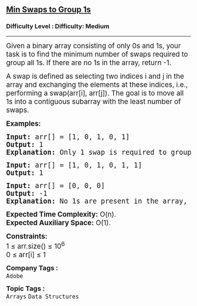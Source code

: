 <h2><a href="https://www.geeksforgeeks.org/problems/minimum-swaps-required-to-group-all-1s-together2451/1">Min Swaps to Group 1s</a></h2><h3>Difficulty Level : Difficulty: Medium</h3><hr><div class="problems_problem_content__Xm_eO"><p><span style="font-size: 14pt;">Given a binary array consisting of only 0s and 1s, your task is to find the minimum number of swaps required to group all 1s. If there are no 1s in the array, return -1.</span></p>
<p><span style="font-size: 14pt;">A swap is defined as selecting two indices i and j in the array and exchanging the elements at these indices, i.e., performing a swap(arr[i], arr[j]). The goal is to move all 1s into a contiguous subarray with the least number of swaps.</span></p>
<p><span style="font-size: 14pt;"><strong>Examples:</strong></span></p>
<pre><span style="font-size: 14pt;"><strong>Input:</strong> arr[] = [1, 0, 1, 0, 1]
<strong>Output:</strong> 1
<strong>Explanation: </strong>Only 1 swap is required to group all 1's together. Swapping index 1 and 4 will give arr[] = [1, 1, 1, 0, 0]
</span></pre>
<pre><span style="font-size: 14pt;"><strong>Input:</strong> arr[] = [1, 0, 1, 0, 1, 1] <strong>
Output:</strong> 1</span></pre>
<pre><span style="font-size: 18.6667px;"><strong>Input:</strong> arr[] = [0, 0, 0]</span><br><span style="font-size: 18.6667px;"><strong>Output:</strong> -1<br></span><span style="font-size: 18.6667px;"><strong>Explanation:</strong> No 1s are present in the array, so return -1.</span></pre>
<p><span style="font-size: 14pt;"><strong>Expected Time Complexity:</strong> O(n).<br><strong>Expected Auxiliary Space:</strong>&nbsp;O(1).</span></p>
<p><span style="font-size: 14pt;"><strong>Constraints:</strong><br>1 ≤ arr.size() ≤ 10<sup>6</sup><br>0 ≤ arr[i] ≤ 1</span></p></div><p><span style=font-size:18px><strong>Company Tags : </strong><br><code>Adobe</code>&nbsp;<br><p><span style=font-size:18px><strong>Topic Tags : </strong><br><code>Arrays</code>&nbsp;<code>Data Structures</code>&nbsp;
